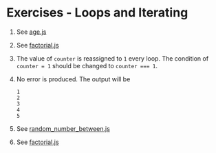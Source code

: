 # Exercises - Loops and Iterating

1. See [age.js](age.js)

2. See [factorial.js](factorial.js)

3. The value of `counter` is reassigned to `1` every loop. The condition of `counter = 1` should be changed to `counter === 1`.

4. No error is produced. The output will be
   ```
   1
   2
   3
   4
   5
   ```

5. See [random_number_between.js](random_number_between.js)

6. See [factorial.js](factorial.js)